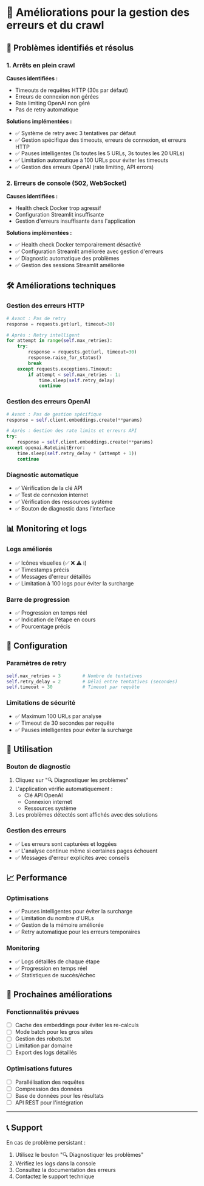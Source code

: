 # 🔧 Améliorations pour la gestion des erreurs et du crawl

## 🚨 Problèmes identifiés et résolus

### 1. **Arrêts en plein crawl**
**Causes identifiées :**
- Timeouts de requêtes HTTP (30s par défaut)
- Erreurs de connexion non gérées
- Rate limiting OpenAI non géré
- Pas de retry automatique

**Solutions implémentées :**
- ✅ Système de retry avec 3 tentatives par défaut
- ✅ Gestion spécifique des timeouts, erreurs de connexion, et erreurs HTTP
- ✅ Pauses intelligentes (1s toutes les 5 URLs, 3s toutes les 20 URLs)
- ✅ Limitation automatique à 100 URLs pour éviter les timeouts
- ✅ Gestion des erreurs OpenAI (rate limiting, API errors)

### 2. **Erreurs de console (502, WebSocket)**
**Causes identifiées :**
- Health check Docker trop agressif
- Configuration Streamlit insuffisante
- Gestion d'erreurs insuffisante dans l'application

**Solutions implémentées :**
- ✅ Health check Docker temporairement désactivé
- ✅ Configuration Streamlit améliorée avec gestion d'erreurs
- ✅ Diagnostic automatique des problèmes
- ✅ Gestion des sessions Streamlit améliorée

## 🛠️ Améliorations techniques

### **Gestion des erreurs HTTP**
```python
# Avant : Pas de retry
response = requests.get(url, timeout=30)

# Après : Retry intelligent
for attempt in range(self.max_retries):
    try:
        response = requests.get(url, timeout=30)
        response.raise_for_status()
        break
    except requests.exceptions.Timeout:
        if attempt < self.max_retries - 1:
            time.sleep(self.retry_delay)
            continue
```

### **Gestion des erreurs OpenAI**
```python
# Avant : Pas de gestion spécifique
response = self.client.embeddings.create(**params)

# Après : Gestion des rate limits et erreurs API
try:
    response = self.client.embeddings.create(**params)
except openai.RateLimitError:
    time.sleep(self.retry_delay * (attempt + 1))
    continue
```

### **Diagnostic automatique**
- ✅ Vérification de la clé API
- ✅ Test de connexion internet
- ✅ Vérification des ressources système
- ✅ Bouton de diagnostic dans l'interface

## 📊 Monitoring et logs

### **Logs améliorés**
- ✅ Icônes visuelles (✅ ❌ ⚠️ ℹ️)
- ✅ Timestamps précis
- ✅ Messages d'erreur détaillés
- ✅ Limitation à 100 logs pour éviter la surcharge

### **Barre de progression**
- ✅ Progression en temps réel
- ✅ Indication de l'étape en cours
- ✅ Pourcentage précis

## 🔧 Configuration

### **Paramètres de retry**
```python
self.max_retries = 3        # Nombre de tentatives
self.retry_delay = 2        # Délai entre tentatives (secondes)
self.timeout = 30           # Timeout par requête
```

### **Limitations de sécurité**
- ✅ Maximum 100 URLs par analyse
- ✅ Timeout de 30 secondes par requête
- ✅ Pauses intelligentes pour éviter la surcharge

## 🚀 Utilisation

### **Bouton de diagnostic**
1. Cliquez sur "🔍 Diagnostiquer les problèmes"
2. L'application vérifie automatiquement :
   - Clé API OpenAI
   - Connexion internet
   - Ressources système
3. Les problèmes détectés sont affichés avec des solutions

### **Gestion des erreurs**
- ✅ Les erreurs sont capturées et loggées
- ✅ L'analyse continue même si certaines pages échouent
- ✅ Messages d'erreur explicites avec conseils

## 📈 Performance

### **Optimisations**
- ✅ Pauses intelligentes pour éviter la surcharge
- ✅ Limitation du nombre d'URLs
- ✅ Gestion de la mémoire améliorée
- ✅ Retry automatique pour les erreurs temporaires

### **Monitoring**
- ✅ Logs détaillés de chaque étape
- ✅ Progression en temps réel
- ✅ Statistiques de succès/échec

## 🔮 Prochaines améliorations

### **Fonctionnalités prévues**
- [ ] Cache des embeddings pour éviter les re-calculs
- [ ] Mode batch pour les gros sites
- [ ] Gestion des robots.txt
- [ ] Limitation par domaine
- [ ] Export des logs détaillés

### **Optimisations futures**
- [ ] Parallélisation des requêtes
- [ ] Compression des données
- [ ] Base de données pour les résultats
- [ ] API REST pour l'intégration

---

## 📞 Support

En cas de problème persistant :
1. Utilisez le bouton "🔍 Diagnostiquer les problèmes"
2. Vérifiez les logs dans la console
3. Consultez la documentation des erreurs
4. Contactez le support technique 
